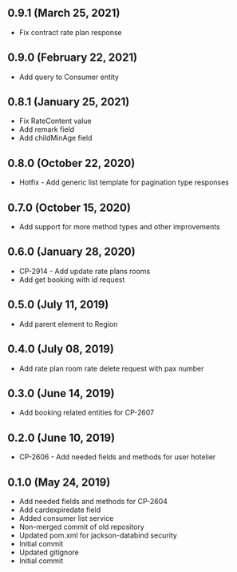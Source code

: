 ## 0.9.1 (March 25, 2021)
  - Fix contract rate plan response

## 0.9.0 (February 22, 2021)
  - Add query to Consumer entity

## 0.8.1 (January 25, 2021)
  - Fix RateContent value
  - Add remark field
  - Add childMinAge field

## 0.8.0 (October 22, 2020)
  - Hotfix - Add generic list template for pagination type responses

## 0.7.0 (October 15, 2020)
  - Add support for more method types and other improvements

## 0.6.0 (January 28, 2020)
  - CP-2914 - Add update rate plans rooms
  - Add get booking with id request

## 0.5.0 (July 11, 2019)
  - Add parent element to Region

## 0.4.0 (July 08, 2019)
  - Add rate plan room rate delete request with pax number

## 0.3.0 (June 14, 2019)
  - Add booking related entities for CP-2607

## 0.2.0 (June 10, 2019)
  - CP-2606 - Add needed fields and methods for user hotelier

## 0.1.0 (May 24, 2019)
  - Add needed fields and methods for CP-2604
  - Add cardexpiredate field
  - Added consumer list service
  - Non-merged commit of old repository
  - Updated pom.xml for jackson-databind security
  - Initial commit
  - Updated gitignore
  - Initial commit

